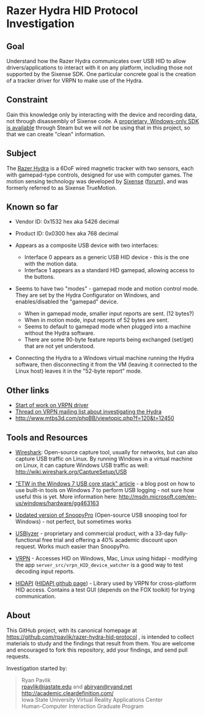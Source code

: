 Razer Hydra HID Protocol Investigation
======================================

Goal
----
Understand how the Razer Hydra communicates over USB HID to allow drivers/applications to interact with it on any platform, including those not supported by the Sixense SDK. One particular concrete goal is the creation of a tracker driver for VRPN to make use of the Hydra.

Constraint
----------
Gain this knowledge only by interacting with the device and recording data, not through disassembly of Sixense code. A [proprietary, Windows-only SDK is available][sdksteam] through Steam but we will _not_ be using that in this project, so that we can create "clean" information.

Subject
-------
The [Razer Hydra][hydra] is a 6DoF wired magnetic tracker with two sensors, each with gamepad-type controls, designed for use with computer games. The motion sensing technology was developed by [Sixense][sixense] ([forum][sforum]), and was formerly referred to as Sixense TrueMotion.


[hydra]:http://www.razerzone.com/minisite/hydra/
[sixense]:http://sixense.com/
[sforum]:http://sixense.com/forum/phpBB3/index.php
[sdksteam]:http://sixense.com/?page_id=21

Known so far
------------
- Vendor ID: 0x1532 hex aka 5426 decimal
- Product ID: 0x0300 hex aka 768 decimal

- Appears as a composite USB device with two interfaces:
  - Interface 0 appears as a generic USB HID device - this is the one with the motion data.
  - Interface 1 appears as a standard HID gamepad, allowing access to the buttons.

- Seems to have two "modes" - gamepad mode and motion control mode. They are set by the Hydra Configurator on Windows, and enables/disabled the "gamepad" device.
  - When in gamepad mode, smaller input reports are sent. (12 bytes?)
  - When in motion mode, input reports of 52 bytes are sent.
  - Seems to default to gamepad mode when plugged into a machine without the Hydra software.
  - There are some 90-byte feature reports being exchanged (set/get) that are not yet understood.

- Connecting the Hydra to a Windows virtual machine running the Hydra software, then disconnecting it from the VM (leaving it connected to the Linux host) leaves it in the "52-byte report" mode.

Other links
-----------
- [Start of work on VRPN driver](https://github.com/rpavlik/vrpn/tree/razer-hydra)
- [Thread on VRPN mailing list about investigating the Hydra](http://lists.unc.edu/read/messages?id=5988423)
- <http://www.mtbs3d.com/phpBB/viewtopic.php?f=120&t=12450>

Tools and Resources
-------------------
- [Wireshark](http://wireshark.org): Open-source capture tool, usually for networks, but can also capture USB traffic on Linux. By running Windows in a virtual machine on Linux, it can capture Windows USB traffic as well: <http://wiki.wireshark.org/CaptureSetup/USB>

- ["ETW in the Windows 7 USB core stack" article](http://blogs.msdn.com/b/usbcoreblog/archive/2009/12/04/etw-in-the-windows-7-usb-core-stack.aspx) - a blog post on how to use built-in tools on Windows 7 to perform USB logging - not sure how useful this is yet. More information here: <http://msdn.microsoft.com/en-us/windows/hardware/gg463163>

- [Updated version of SnoopyPro](http://libusb.6.n5.nabble.com/32-amp-64-bit-version-of-SnoopyPro-td3270266.html) (Open-source USB snooping tool for Windows) - not perfect, but sometimes works

- [USBlyzer](http://www.usblyzer.com/) - proprietary and commercial product, with a 33-day fully-functional free trial and offering a 40% academic discount upon request. Works much easier than SnoopyPro.

- [VRPN](http://www.vrpn.org/) - Accesses HID on Windows, Mac, Linux using hidapi - modifying the app `server_src/vrpn_HID_device_watcher` is a good way to test decoding input reports.

- [HIDAPI](http://www.signal11.us/oss/hidapi/) ([HIDAPI github page](https://github.com/signal11/hidapi)) - Library used by VRPN for cross-platform HID access. Contains a test GUI (depends on the FOX toolkit) for trying communication.

About
-----
This GitHub project, with its canonical homepage at <https://github.com/rpavlik/razer-hydra-hid-protocol> , is intended to collect materials to study and the findings that result from them. You are welcome and encouraged to fork this repository, add your findings, and send pull requests.


Investigation started by:
> Ryan Pavlik<br/>
> <rpavlik@iastate.edu> and <abiryan@ryand.net><br/>
> <http://academic.cleardefinition.com/><br/>
> Iowa State University Virtual Reality Applications Center<br/>
> Human-Computer Interaction Graduate Program<br/>
